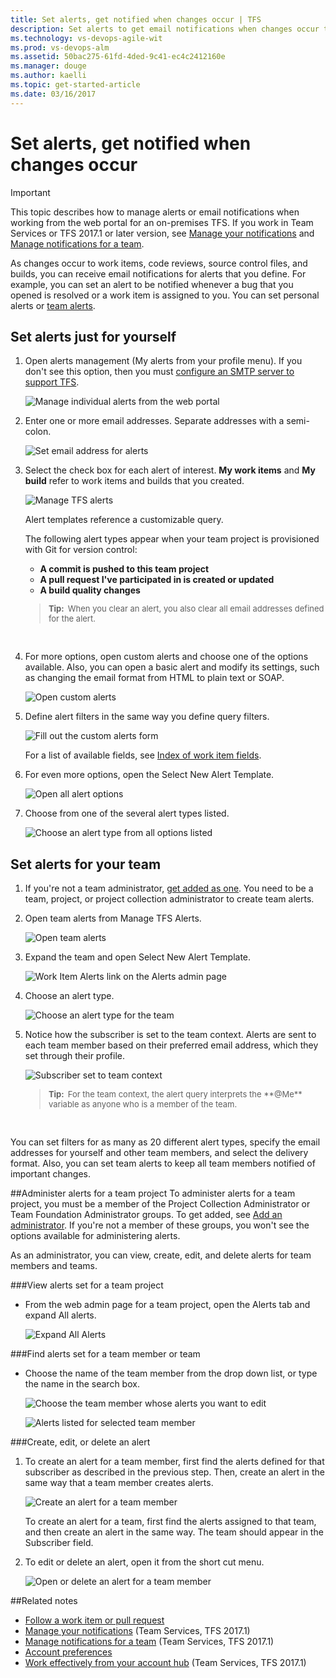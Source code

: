 ```yaml
---
title: Set alerts, get notified when changes occur | TFS
description: Set alerts to get email notifications when changes occur to source code, git, work items, and builds when using Team Foundation Server (TFS)
ms.technology: vs-devops-agile-wit
ms.prod: vs-devops-alm
ms.assetid: 50bac275-61fd-4ded-9c41-ec4c2412160e
ms.manager: douge
ms.author: kaelli
ms.topic: get-started-article  
ms.date: 03/16/2017
---
```


# Set alerts, get notified when changes occur 

<!---
<b>TFS 2017 | TFS 2015 | TFS 2013</b> 
--> 

>[!IMPORTANT]  
>This topic describes how to manage alerts or email notifications when working from the web portal for an on-premises TFS. If you work in Team Services or TFS 2017.1 or later version, see [Manage your notifications](../../collaborate/manage-personal-notifications.md) and  [Manage notifications for a team](../../collaborate/manage-team-notifications.md). 


As changes occur to work items, code reviews, source control files, and builds, you can receive email notifications for alerts that you define. For example, you can set an alert to be notified whenever a bug that you opened is resolved or a work item is assigned to you. You can set personal alerts or [team alerts](#team-alerts).

## Set alerts just for yourself

1. Open alerts management (My alerts from your profile menu). If you don't see this option, then you must [configure an SMTP server to support TFS](../../tfs-server/admin/setup-customize-alerts.md). 
	
	![Manage individual alerts from the web portal](_img/set-alerts-from-profile-menu.png)

2. Enter one or more email addresses. Separate addresses with a semi-colon. 
	
	![Set email address for alerts](_img/personal/ALM_AN_Email.png)  

3.	Select the check box for each alert of interest. **My work items** and **My build** refer to work items and builds that you created.
	
	![Manage TFS alerts](_img/personal/ALM_AN_ManageAlerts.png)

	Alert templates reference a customizable query. 
	
	The following alert types appear when your team project is provisioned with Git for version control:  
	- **A commit is pushed to this team project**  
	- **A pull request I've participated in is created or updated**  
	- **A build quality changes** 

	<blockquote style="font-size: 13px"><b>Tip:  </b>When you clear an alert, you also clear all email addresses defined for the alert. </blockquote>  

4.	For more options, open custom alerts and choose one of the options available. Also, you can open a basic alert and modify its settings, such as changing the email format from HTML to plain text or SOAP. 
	
	![Open custom alerts](_img/personal/ALM_AN_CustomAlerts.png)

5.	Define alert filters in the same way you define query filters.
	
	![Fill out the custom alerts form](_img/personal/ALM_AN_DefiningAlerts.png)
	
	For a list of available fields, see [Index of work item fields](../guidance/work-item-field.md).

6.	For even more options, open the Select New Alert Template. 
	
	![Open all alert options](_img/personal/ALM_AN_Options.png)

7.	Choose from one of the several alert types listed.
	
	![Choose an alert type from all options listed](_img/personal/ALM_AN_Templates.png)


<a id="team-alerts"></a>

## Set alerts for your team
1.	If you're not a team administrator, [get added as one](../scale/add-team-administrator.md). You need to be a team, project, or project collection administrator to create team alerts. 

2.	Open team alerts from Manage TFS Alerts.

	![Open team alerts](_img/team/ALM_AN_ManageTeamAlerts.png)

3. Expand the team and open Select New Alert Template. 

	![Work Item Alerts link on the Alerts admin page](_img/team/ALM_AN_TeamNewAlerts.png)

4. Choose an alert type. 

	![Choose an alert type for the team](_img/team/ALM_AN_TeamAlertTypes.png)

5. Notice how the subscriber is set to the team context. Alerts are sent to each team member based on their preferred email address, which they set through their profile.
	
	![Subscriber set to team context](_img/team/ALM_AN_TeamSelector.png)

	<blockquote style="font-size: 13px"><b>Tip:  </b>For the team context, the alert query interprets the **@Me**  variable as anyone who is a member of the team. </blockquote>  

You can set filters for as many as 20 different alert types, specify the email addresses for yourself and other team members, and select the delivery format. Also, you can set team alerts to keep all team members notified of important changes. 

##Administer alerts for a team project
To administer alerts for a team project, you must be a member of the Project Collection Administrator or Team Foundation Administrator groups. To get added, see [Add an administrator](../../accounts/add-administrator-tfs.md). If you're not a member of these groups, you won't see the options available for administering alerts.

As an administrator, you can view, create, edit, and delete alerts for team members and teams. 

###View alerts set for a team project 

* From the web admin page for a team project, open the Alerts tab and expand All alerts. 

	![Expand All Alerts](_img/administer/ALM_AN_Administer.png)

###Find alerts set for a team member or team

* Choose the name of the team member from the drop down list, or type the name in the search box. 

	![Choose the team member whose alerts you want to edit](_img/administer/ALM_AN_TeamMember.png)

	![Alerts listed for selected team member](_img/administer/ALM_AN_Result.png)

###Create, edit, or delete an alert
1. To create an alert for a team member, first find the alerts defined for that subscriber as described in the previous step. Then, create an alert in the same way that a team member creates alerts. 

	![Create an alert for a team member](_img/administer/ALM_AN_AlertsForMember.png)

	To create an alert for a team, first find the alerts assigned to that team, and then create an alert in the same way. The team should appear in the Subscriber field. 

2. To edit or delete an alert, open it from the short cut menu.

	![Open or delete an alert for a team member](_img/administer/ALM_AN_Shortcut.png)

##Related notes

- [Follow a work item or pull request](../../collaborate/follow-work-items.md)  
- [Manage your notifications](../../collaborate/manage-personal-notifications.md) (Team Services, TFS 2017.1)
- [Manage notifications for a team](../../collaborate/manage-team-notifications.md) (Team Services, TFS 2017.1) 
- [Account preferences](../../accounts/account-preferences.md)  
- [Work effectively from your account hub](../../connect/account-home-pages.md) (Team Services, TFS 2017.1)
